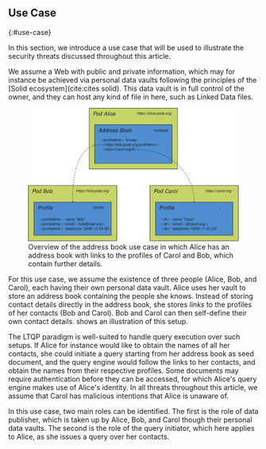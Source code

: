 ## Use Case
{:#use-case}

In this section, we introduce a use case
that will be used to illustrate the security threats discussed throughout this article.

We assume a Web with public and private information,
which may for instance be achieved via personal data vaults
following the principles of the [Solid ecosystem](cite:cites solid).
This data vault is in full control of the owner,
and they can host any kind of file in here, such as Linked Data files.

<figure id="figure-use-case">
<img src="img/use-case.svg" alt="[Personal Address Book]" class="figure-width-twothird">
<figcaption markdown="block">
Overview of the address book use case
in which Alice has an address book with links to the profiles of Carol and Bob,
which contain further details.
</figcaption>
</figure>

For this use case, we assume the existence of three people (Alice, Bob, and Carol),
each having their own personal data vault.
Alice uses her vault to store an address book containing the people she knows.
Instead of storing contact details directly in the address book,
she stores _links_ to the profiles of her contacts (Bob and Carol).
Bob and Carol can then self-define their own contact details.
[](#figure-use-case) shows an illustration of this setup.

The LTQP paradigm is well-suited to handle query execution over such setups.
If Alice for instance would like to obtain the names of all her contacts,
she could initiate a query starting from her address book as seed document,
and the query engine would follow the links to her contacts,
and obtain the names from their respective profiles.
Some documents may require authentication before they can be accessed,
for which Alice's query engine makes use of Alice's identity.
In all threats throughout this article,
we assume that Carol has malicious intentions that Alice is unaware of.

In this use case, two main roles can be identified.
The first is the role of data publisher,
which is taken up by Alice, Bob, and Carol though their personal data vaults.
The second is the role of the query initiator,
which here applies to Alice, as she issues a query over her contacts.
